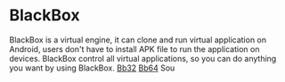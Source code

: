 # BlackBox
BlackBox is a virtual engine, it can clone and run virtual application on Android,  users don't have to install APK file to run the application on devices. BlackBox control all virtual applications, so you can do anything you want by using BlackBox.
[Bb32](https://www.mirrored.to/files/1SPE2L92/app-BlackBox32.apk_links)
[Bb64](https://www.mirrored.to/files/H8YUNV62/app-BlackBox64.apk_links)
Sou
